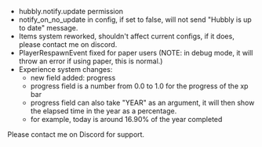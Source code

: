 - hubbly.notify.update permission
- notify_on_no_update in config, if set to false, will not send "Hubbly is up to date" message.
- Items system reworked, shouldn't affect current configs, if it does, please contact me on discord.
- PlayerRespawnEvent fixed for paper users (NOTE: in debug mode, it will throw an error if using paper, this is normal.)
- Experience system changes:
  - new field added: progress
  - progress field is a number from 0.0 to 1.0 for the progress of the xp bar
  - progress field can also take "YEAR" as an argument, it will then show the elapsed time in the year as a percentage.
  - for example, today is around 16.90% of the year completed

Please contact me on Discord for support.